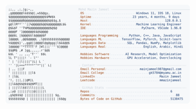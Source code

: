 <picture>
  <source srcset="https://raw.githubusercontent.com/mmazinjameel/mmazinjameel/main/dark_mode.svg?v=1741925511" media="(prefers-color-scheme: dark)">
  <img src="https://raw.githubusercontent.com/mmazinjameel/mmazinjameel/main/light_mode.svg?v=1741925511">
</picture>
